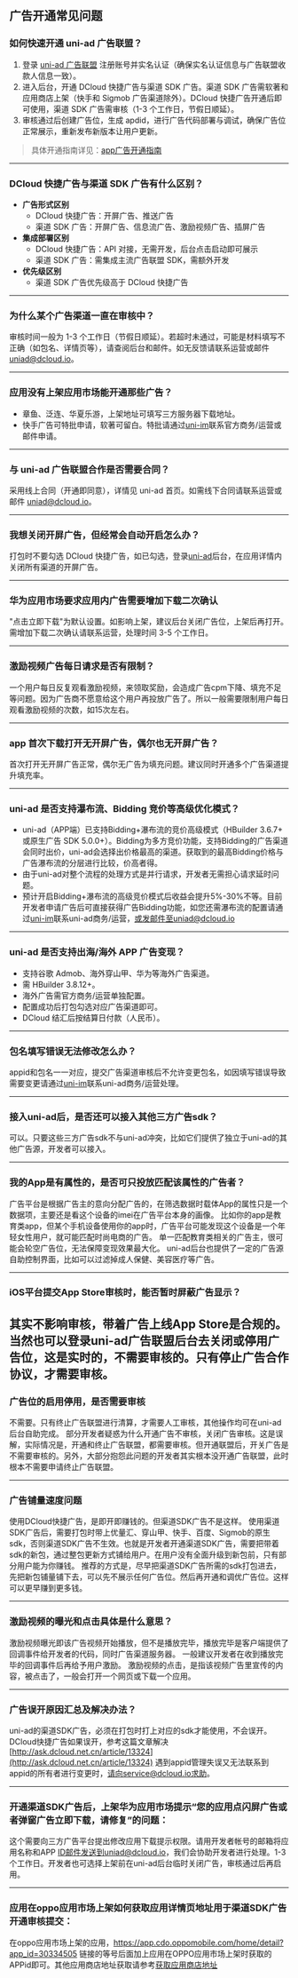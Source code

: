 ## 广告开通常见问题

### 如何快速开通 uni-ad 广告联盟？

1. 登录 [uni-ad 广告联盟](https://uniad.dcloud.net.cn) 注册账号并实名认证（确保实名认证信息与广告联盟收款人信息一致）。
2. 进入后台，开通 DCloud 快捷广告与渠道 SDK 广告。渠道 SDK 广告需软著和应用商店上架（快手和 Sigmob 广告渠道除外）。DCloud 快捷广告开通后即可使用，渠道 SDK 广告需审核（1-3 个工作日，节假日顺延）。
3. 审核通过后创建广告位，生成 apdid，进行广告代码部署与调试，确保广告位正常展示，重新发布新版本让用户更新。

> 具体开通指南详见：[app广告开通指南](https://uniapp.dcloud.net.cn/uni-ad/ad-open.html)

---

### DCloud 快捷广告与渠道 SDK 广告有什么区别？

- **广告形式区别**
  - DCloud 快捷广告：开屏广告、推送广告
  - 渠道 SDK 广告：开屏广告、信息流广告、激励视频广告、插屏广告
- **集成部署区别**
  - DCloud 快捷广告：API 对接，无需开发，后台点击启动即可展示
  - 渠道 SDK 广告：需集成主流广告联盟 SDK，需额外开发
- **优先级区别**
  - 渠道 SDK 广告优先级高于 DCloud 快捷广告

---

### 为什么某个广告渠道一直在审核中？

审核时间一般为 1-3 个工作日（节假日顺延）。若超时未通过，可能是材料填写不正确（如包名、详情页等），请查阅后台和邮件。如无反馈请联系运营或邮件 uniad@dcloud.io。

---
### 应用没有上架应用市场能开通那些广告？
- 章鱼、泛连、华夏乐游，上架地址可填写三方服务器下载地址。
- 快手广告可特批申请，软著可留白。特批请通过[uni-im](https://im.dcloud.net.cn/#/?joinGroup=65d85fc09847e92db03ff81a)联系官方商务/运营或邮件申请。

---

### 与 uni-ad 广告联盟合作是否需要合同？

采用线上合同（开通即同意），详情见 uni-ad 首页。如需线下合同请联系运营或邮件 uniad@dcloud.io。

---

### 我想关闭开屏广告，但经常会自动开启怎么办？

打包时不要勾选 DCloud 快捷广告，如已勾选，登录[uni-ad](https://uniad.dcloud.net.cn/)后台，在应用详情内关闭所有渠道的开屏广告。

---

### 华为应用市场要求应用内广告需要增加下载二次确认

"点击立即下载"为默认设置。如影响上架，建议后台关闭广告位，上架后再打开。需增加下载二次确认请联系运营，处理时间 3-5 个工作日。

---

### 激励视频广告每日请求是否有限制？

一个用户每日反复观看激励视频，来领取奖励，会造成广告cpm下降、填充不足等问题。因为广告商不愿意给这个用户再投放广告了。所以一般需要限制用户每日观看激励视频的次数，如15次左右。

---

### app 首次下载打开无开屏广告，偶尔也无开屏广告？

首次打开无开屏广告正常，偶尔无广告为填充问题。建议同时开通多个广告渠道提升填充率。

---

### uni-ad 是否支持瀑布流、Bidding 竞价等高级优化模式？

- uni-ad（APP端）已支持Bidding+瀑布流的竞价高级模式（HBuilder 3.6.7+ 或原生广告 SDK 5.0.0+）。Bidding为多方竞价功能，支持Bidding的广告渠道会同时出价，uni-ad会选择出价格最高的渠道。获取到的最高Bidding价格与广告瀑布流的分层进行比较，价高者得。
- 由于uni-ad对整个流程的处理方式是并行请求，开发者无需担心请求延时问题。
- 预计开启Bidding+瀑布流的高级竞价模式后收益会提升5%-30%不等。目前开发者申请广告后可直接获得广告Bidding功能，如您还需瀑布流的配置请通过[uni-im](https://im.dcloud.net.cn/#/?joinGroup=65d85fc09847e92db03ff81a&&oauthToken=ffa042cb5287136b8aba3b13a9ce5821)联系uni-ad商务/运营，或发邮件至uniad@dcloud.io

---


### uni-ad 是否支持出海/海外 APP 广告变现？

- 支持谷歌 Admob、海外穿山甲、华为等海外广告渠道。
- 需 HBuilder 3.8.12+。
- 海外广告需官方商务/运营单独配置。
- 配置成功后打包勾选对应广告渠道即可。
- DCloud 结汇后按结算日付款（人民币）。 

---

### 包名填写错误无法修改怎么办？

appid和包名一一对应，提交广告渠道审核后不允许变更包名，如因填写错误导致需要变更请通过[uni-im](https://im.dcloud.net.cn/#/?joinGroup=65d85fc09847e92db03ff81a)联系uni-ad商务/运营处理。

---

### 接入uni-ad后，是否还可以接入其他三方广告sdk？
可以。只要这些三方广告sdk不与uni-ad冲突，比如它们提供了独立于uni-ad的其他广告源，开发者可以接入。

---

### 我的App是有属性的，是否可只投放匹配该属性的广告者？

广告平台是根据广告主的意向分配广告的，在筛选数据时载体App的属性只是一个数据项，主要还是看这个设备的imei在广告平台本身的画像。
比如你的app是教育类app，但某个手机设备使用你的app时，广告平台可能发现这个设备是一个年轻女性用户，就可能匹配时尚电商的广告。
单一匹配教育类相关的广告主，很可能会轮空广告位，无法保障变现效果最大化。
uni-ad后台也提供了一定的广告源自助控制界面，比如可以过滤掉成人保健、美容医疗等广告。

--- 

### iOS平台提交App Store审核时，能否暂时屏蔽广告显示？

其实不影响审核，带着广告上线App Store是合规的。当然也可以登录uni-ad广告联盟后台去关闭或停用广告位，这是实时的，不需要审核的。只有停止广告合作协议，才需要审核。
---

### 广告位的启用停用，是否需要审核

不需要。只有终止广告联盟进行清算，才需要人工审核，其他操作均可在uni-ad后台自助完成。
部分开发者疑惑为什么开通广告不审核，关闭广告审核。这是误解，实际情况是，开通和终止广告联盟，都需要审核。但开通联盟后，开关广告是不需要审核的。另外，大部分抱怨此问题的开发者其实根本没开通广告联盟，此时根本不需要申请终止广告联盟。

---

### 广告铺量速度问题

使用DCloud快捷广告，是即开即赚钱的。但渠道SDK广告不是这样。
使用渠道SDK广告后，需要打包时带上优量汇、穿山甲、快手、百度、Sigmob的原生sdk，否则渠道SDK广告不生效。也就是开发者开通渠道SDK广告，需要把带着sdk的新包，通过整包更新方式铺给用户。在用户没有全面升级到新包前，只有部分用户能为你赚钱。
推荐的方式是，尽早把渠道SDK广告所需的sdk打包进去，先把新包铺量铺下去，可以先不展示任何广告位。然后再开通和调优广告位。这样可以更早赚到更多钱。

---

### 激励视频的曝光和点击具体是什么意思？

激励视频曝光即该广告视频开始播放，但不是播放完毕，播放完毕是客户端提供了回调事件给开发者的代码，同时广告渠道服务器。
一般建议开发者在收到播放完毕的回调事件后再给予用户激励。
激励视频的点击，是指该视频广告里宣传的内容，被点击了，一般会打开一个网页或下载一个应用。

---

### 广告误开原因汇总及解决办法？

uni-ad的渠道SDK广告，必须在打包时打上对应的sdk才能使用，不会误开。DCloud快捷广告如果误开，参考这篇文章解决 [http://ask.dcloud.net.cn/article/13324](http://ask.dcloud.net.cn/article/13324)
遇到appid管理失误又无法联系到appid的所有者进行变更时，请向service@dcloud.io求助。

---

### 开通渠道SDK广告后，上架华为应用市场提示“您的应用点闪屏广告或者弹窗广告立即下载，请修复”的问题：

这个需要向三方广告平台提出修改应用下载提示权限。请用开发者帐号的邮箱将应用名称和APP ID邮件发送到uniad@dcloud.io，我们会协助开发者进行处理。1-3个工作日。开发者也可选择上架前在uni-ad后台临时关闭广告，审核通过后再启用。

---

### 应用在oppo应用市场上架如何获取应用详情页地址用于渠道SDK广告开通审核提交：

在oppo应用市场上架的应用，https://app.cdo.oppomobile.com/home/detail?app_id=30334505 链接的等号后面加上应用在OPPO应用市场上架时获取的APPid即可。其他应用商店地址获取请参考[获取应用商店地址](https://ask.dcloud.net.cn/article/39198)